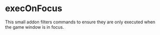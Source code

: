 # execOnFocus
This small addon filters commands to ensure they are only executed when the game window is in focus.

